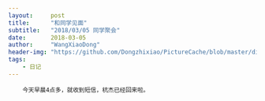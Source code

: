 ```yaml
---
layout:     post
title:      "和同学见面"
subtitle:   "2018/03/05 同学聚会"
date:       2018-03-05
author:     "WangXiaoDong"
header-img: "https://github.com/Dongzhixiao/PictureCache/blob/master/diaryPic/20180305.jpg?raw=true"
tags:
    - 日记
---
```


```
    今天早晨4点多，就收到短信，杭杰已经回来啦。
```